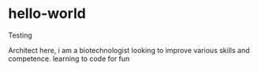 # hello-world
Testing

Architect here, i am a biotechnologist looking to improve various skills and competence.
learning to code for fun
